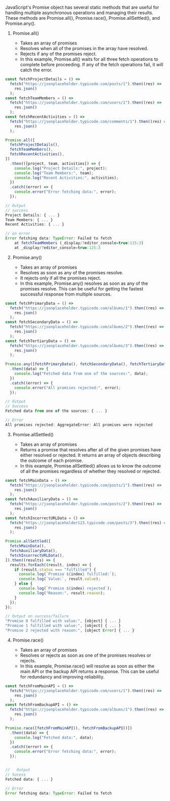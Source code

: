 JavaScript's Promise object has several static methods that are useful for handling multiple asynchronous operations and managing their results. These methods are Promise.all(), Promise.race(), Promise.allSettled(), and Promise.any().

1. Promise.all()

   - Takes an array of promises
   - Resolves when all of the promises in the array have resolved.
   - Rejects if any of the promises reject.
   - In this example, Promise.all() waits for all three fetch operations to complete before proceeding. If any of the fetch operations fail, it will catch the error.

```js
const fetchProjectDetails = () =>
  fetch("https://jsonplaceholder.typicode.com/posts/1").then((res) =>
    res.json()
  );
const fetchTeamMembers = () =>
  fetch("https://jsonplaceholder.typicode.com/users/1").then((res) =>
    res.json()
  );
const fetchRecentActivities = () =>
  fetch("https://jsonplaceholder.typicode.com/comments/1").then((res) =>
    res.json()
  );

Promise.all([
  fetchProjectDetails(),
  fetchTeamMembers(),
  fetchRecentActivities(),
])
  .then(([project, team, activities]) => {
    console.log("Project Details:", project);
    console.log("Team Members:", team);
    console.log("Recent Activities:", activities);
  })
  .catch((error) => {
    console.error("Error fetching data:", error);
  });

// Output
// success
Project Details: { ... }
Team Members: { ... }
Recent Activities: { ... }

// on error
Error fetching data: TypeError: Failed to fetch
    at fetchTeamMembers (_display/?editor_console=true:115:3)
    at _display/?editor_console=true:125:3
```

2. Promise.any()

   - Takes an array of promises
   - Resolves as soon as any of the promises resolve.
   - It rejects only if all the promises reject.
   - In this example, Promise.any() resolves as soon as any of the promises resolve. This can be useful for getting the fastest successful response from multiple sources.

```js
const fetchPrimaryData = () =>
  fetch("https://jsonplaceholder.typicode.com/albums/1").then((res) =>
    res.json()
  );
const fetchSecondaryData = () =>
  fetch("https://jsonplaceholder.typicode.com/albums/2").then((res) =>
    res.json()
  );
const fetchTertiaryData = () =>
  fetch("https://jsonplaceholder.typicode.com/albums/3").then((res) =>
    res.json()
  );

Promise.any([fetchPrimaryData(), fetchSecondaryData(), fetchTertiaryData()])
  .then((data) => {
    console.log("Fetched data from one of the sources:", data);
  })
  .catch((error) => {
    console.error("All promises rejected:", error);
  });

// Output
// Success
Fetched data from one of the sources: { ... }

// Error
All promises rejected: AggregateError: All promises were rejected
```

3. Promise.allSettled()

   - Takes an array of promises
   - Returns a promise that resolves after all of the given promises have either resolved or rejected. It returns an array of objects describing the outcome of each promise.
   - In this example, Promise.allSettled() allows us to know the outcome of all the promises regardless of whether they resolved or rejected.

```js
const fetchMainData = () =>
  fetch("https://jsonplaceholder.typicode.com/posts/1").then((res) =>
    res.json()
  );
const fetchAuxiliaryData = () =>
  fetch("https://jsonplaceholder.typicode.com/posts/2").then((res) =>
    res.json()
  );
const fetchIncorrectURLData = () =>
  fetch("https://jsonplaceholder123.typicode.com/posts/3").then((res) =>
    res.json()
  );

Promise.allSettled([
  fetchMainData(),
  fetchAuxiliaryData(),
  fetchIncorrectURLData(),
]).then((results) => {
  results.forEach((result, index) => {
    if (result.status === "fulfilled") {
      console.log(`Promise ${index} fulfilled:`);
      console.log(`Value:`, result.value);
    } else {
      console.log(`Promise ${index} rejected`);
      console.log("Reason:", result.reason);
    }
  });
});

// Output on success/failure
"Promise 0 fulfilled with value:", [object] { ... }
"Promise 1 fulfilled with value:", [object] { ... }
"Promise 2 rejected with reason:", [object Error] { ... }
```

4. Promise.race()

   - Takes an array of promises
   - Resolves or rejects as soon as one of the promises resolves or rejects.
   - In this example, Promise.race() will resolve as soon as either the main API or the backup API returns a response. This can be useful for redundancy and improving reliability.

```js
const fetchFromMainAPI = () =>
  fetch("https://jsonplaceholder.typicode.com/users/1").then((res) =>
    res.json()
  );
const fetchFromBackupAPI = () =>
  fetch("https://jsonplaceholder.typicode.com/albums/1").then((res) =>
    res.json()
  );

Promise.race([fetchFromMainAPI(), fetchFromBackupAPI()])
  .then((data) => {
    console.log("Fetched data:", data);
  })
  .catch((error) => {
    console.error("Error fetching data:", error);
  });


//   Output
// Sucess
Fetched data: { ... }

// Error
Error fetching data: TypeError: Failed to fetch
```
